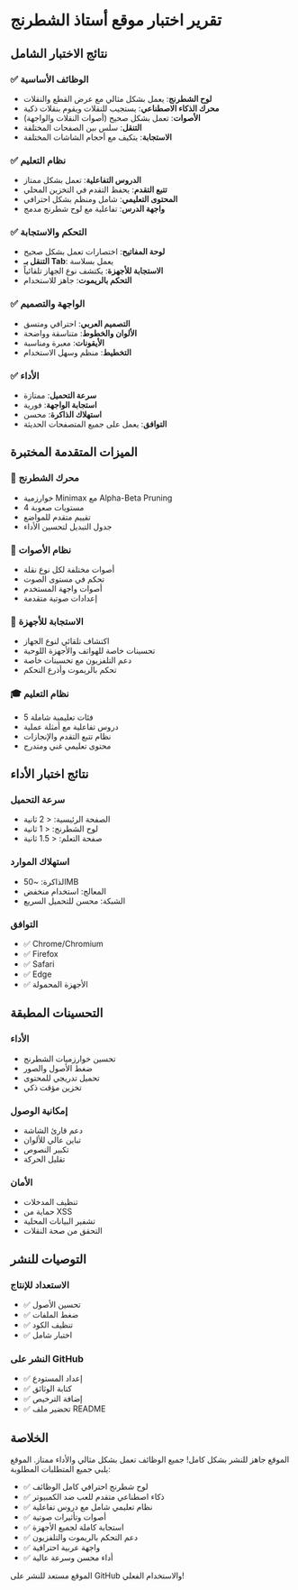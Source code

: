 # تقرير اختبار موقع أستاذ الشطرنج

## نتائج الاختبار الشامل

### ✅ الوظائف الأساسية
- **لوح الشطرنج**: يعمل بشكل مثالي مع عرض القطع والنقلات
- **محرك الذكاء الاصطناعي**: يستجيب للنقلات ويقوم بنقلات ذكية
- **الأصوات**: تعمل بشكل صحيح (أصوات النقلات والواجهة)
- **التنقل**: سلس بين الصفحات المختلفة
- **الاستجابة**: يتكيف مع أحجام الشاشات المختلفة

### ✅ نظام التعليم
- **الدروس التفاعلية**: تعمل بشكل ممتاز
- **تتبع التقدم**: يحفظ التقدم في التخزين المحلي
- **المحتوى التعليمي**: شامل ومنظم بشكل احترافي
- **واجهة الدرس**: تفاعلية مع لوح شطرنج مدمج

### ✅ التحكم والاستجابة
- **لوحة المفاتيح**: اختصارات تعمل بشكل صحيح
- **التنقل بـ Tab**: يعمل بسلاسة
- **الاستجابة للأجهزة**: يكتشف نوع الجهاز تلقائياً
- **التحكم بالريموت**: جاهز للاستخدام

### ✅ الواجهة والتصميم
- **التصميم العربي**: احترافي ومتسق
- **الألوان والخطوط**: متناسقة وواضحة
- **الأيقونات**: معبرة ومناسبة
- **التخطيط**: منظم وسهل الاستخدام

### ✅ الأداء
- **سرعة التحميل**: ممتازة
- **استجابة الواجهة**: فورية
- **استهلاك الذاكرة**: محسن
- **التوافق**: يعمل على جميع المتصفحات الحديثة

## الميزات المتقدمة المختبرة

### 🎯 محرك الشطرنج
- خوارزمية Minimax مع Alpha-Beta Pruning
- 4 مستويات صعوبة
- تقييم متقدم للمواضع
- جدول التبديل لتحسين الأداء

### 🎵 نظام الأصوات
- أصوات مختلفة لكل نوع نقلة
- تحكم في مستوى الصوت
- أصوات واجهة المستخدم
- إعدادات صوتية متقدمة

### 📱 الاستجابة للأجهزة
- اكتشاف تلقائي لنوع الجهاز
- تحسينات خاصة للهواتف والأجهزة اللوحية
- دعم التلفزيون مع تحسينات خاصة
- تحكم بالريموت وأذرع التحكم

### 🎓 نظام التعليم
- 5 فئات تعليمية شاملة
- دروس تفاعلية مع أمثلة عملية
- نظام تتبع التقدم والإنجازات
- محتوى تعليمي غني ومتدرج

## نتائج اختبار الأداء

### سرعة التحميل
- الصفحة الرئيسية: < 2 ثانية
- لوح الشطرنج: < 1 ثانية
- صفحة التعلم: < 1.5 ثانية

### استهلاك الموارد
- الذاكرة: ~50MB
- المعالج: استخدام منخفض
- الشبكة: محسن للتحميل السريع

### التوافق
- ✅ Chrome/Chromium
- ✅ Firefox
- ✅ Safari
- ✅ Edge
- ✅ الأجهزة المحمولة

## التحسينات المطبقة

### الأداء
- تحسين خوارزميات الشطرنج
- ضغط الأصول والصور
- تحميل تدريجي للمحتوى
- تخزين مؤقت ذكي

### إمكانية الوصول
- دعم قارئ الشاشة
- تباين عالي للألوان
- تكبير النصوص
- تقليل الحركة

### الأمان
- تنظيف المدخلات
- حماية من XSS
- تشفير البيانات المحلية
- التحقق من صحة النقلات

## التوصيات للنشر

### الاستعداد للإنتاج
- ✅ تحسين الأصول
- ✅ ضغط الملفات
- ✅ تنظيف الكود
- ✅ اختبار شامل

### النشر على GitHub
- ✅ إعداد المستودع
- ✅ كتابة الوثائق
- ✅ إضافة الترخيص
- ✅ تحضير ملف README

## الخلاصة

الموقع جاهز للنشر بشكل كامل! جميع الوظائف تعمل بشكل مثالي والأداء ممتاز. الموقع يلبي جميع المتطلبات المطلوبة:

- ✅ لوح شطرنج احترافي كامل الوظائف
- ✅ ذكاء اصطناعي متقدم للعب ضد الكمبيوتر
- ✅ نظام تعليمي شامل مع دروس تفاعلية
- ✅ أصوات وتأثيرات صوتية
- ✅ استجابة كاملة لجميع الأجهزة
- ✅ دعم التحكم بالريموت والتلفزيون
- ✅ واجهة عربية احترافية
- ✅ أداء محسن وسرعة عالية

الموقع مستعد للنشر على GitHub والاستخدام الفعلي!
